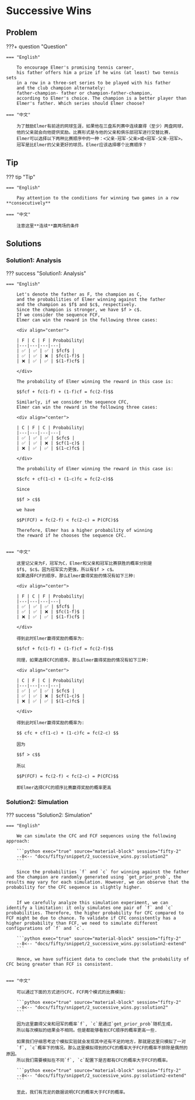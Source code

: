 # Successive Wins

## Problem

???+ question "Question"

    === "English"

        To encourage Elmer's promising tennis career,
        his father offers him a prize if he wins (at least) two tennis sets
        in a row in a three-set series to be played with his father
        and the club champion alternately:
        father-champion- father or champion-father-champion,
        according to Elmer's choice. The champion is a better player than
        Elmer's father. Which series should Elmer choose?

    === "中文"

        为了鼓励Elmer有前途的网球生涯，如果他在三盘系列赛中连续赢得（至少）两盘网球，
        他的父亲就会向他提供奖励。比赛形式是与他的父亲和俱乐部冠军进行交替比赛，
        Elmer可以选择以下两种比赛顺序中的一种：<父亲-冠军-父亲>或<冠军-父亲-冠军>。
        冠军是比Elmer的父亲更好的球员。Elmer应该选择哪个比赛顺序？


## Tip

??? tip "Tip"

    === "English"

        Pay attention to the conditions for winning two games in a row **consecutively**

    === "中文"

        注意这里**连续**赢两场的条件


## Solutions

### Solution1: Analysis

??? success "Solution1: Analysis"

    === "English"

        Let's denote the father as F, the champion as C,
        and the probabilities of Elmer winning against the father
        and the champion as $f$ and $c$, respectively.
        Since the champion is stronger, we have $f > c$.
        If we consider the sequence FCF,
        Elmer can win the reward in the following three cases:

        <div align="center">

        | F | C | F | Probability|
        |---|---|---|---|
        | ✅ | ✅ | ✅ | $fcf$ |
        | ✅ | ✅ | ❌ | $fc(1-f)$ |
        | ❌ | ✅ | ✅ | $(1-f)cf$ |

        </div>

        The probability of Elmer winning the reward in this case is:

        $$fcf + fc(1-f) + (1-f)cf = fc(2-f)$$

        Similarly, if we consider the sequence CFC,
        Elmer can win the reward in the following three cases:

        <div align="center">

        | C | F | C | Probability|
        |---|---|---|---|
        | ✅ | ✅ | ✅ | $cfc$ |
        | ✅ | ✅ | ❌ | $cf(1-c)$ |
        | ❌ | ✅ | ✅ | $(1-c)fc$ |

        </div>

        The probability of Elmer winning the reward in this case is:

        $$cfc + cf(1-c) + (1-c)fc = fc(2-c)$$

        Since

        $$f > c$$

        we have

        $$P(FCF) = fc(2-f) < fc(2-c) = P(CFC)$$

        Therefore, Elmer has a higher probability of winning
        the reward if he chooses the sequence CFC.


    === "中文"

        这里记父亲为F，冠军为C，Elmer和父亲和冠军比赛获胜的概率分别是
        $f$, $c$。因为冠军实力更强，所以有$f > c$。
        如果选择FCF的顺序，那么Elmer赢得奖励的情况有如下三种:

        <div align="center">

        | F | C | F | Probability|
        |---|---|---|---|
        | ✅ | ✅ | ✅ | $fcf$ |
        | ✅ | ✅ | ❌ | $fc(1-f)$ |
        | ❌ | ✅ | ✅ | $(1-f)cf$ |

        </div>

        得到此时Elmer赢得奖励的概率为:

        $$fcf + fc(1-f) + (1-f)cf = fc(2-f)$$

        同理，如果选择CFC的顺序，那么Elmer赢得奖励的情况有如下三种:

        <div align="center">

        | C | F | C | Probability|
        |---|---|---|---|
        | ✅ | ✅ | ✅ | $cfc$ |
        | ✅ | ✅ | ❌ | $cf(1-c)$ |
        | ❌ | ✅ | ✅ | $(1-c)fc$ |

        </div>

        得到此时Elmer赢得奖励的概率为:

        $$ cfc + cf(1-c) + (1-c)fc = fc(2-c) $$

        因为

        $$f > c$$

        所以

        $$P(FCF) = fc(2-f) < fc(2-c) = P(CFC)$$

        即Elmer选择CFC的顺序比赛赢得奖励的概率更高


### Solution2: Simulation


??? success "Solution2: Simulation"

    === "English"

        We can simulate the CFC and FCF sequences using the following approach:

        ```python exec="true" source="material-block" session="fifty-2"
        --8<-- "docs/fifty/snippet/2_successive_wins.py:solution2"
        ```

        Since the probabilities `f` and `c` for winning against the father and the champion are randomly generated using `get_prior_prob`, the results may vary for each simulation. However, we can observe that the probability for the CFC sequence is slightly higher.


        If we carefully analyze this simulation experiment, we can identify a limitation: it only simulates one pair of `f` and `c` probabilities. Therefore, the higher probability for CFC compared to FCF might be due to chance. To validate if CFC consistently has a higher probability than FCF, we need to simulate different configurations of `f` and `c`.

        ```python exec="true" source="material-block" session="fifty-2"
        --8<-- "docs/fifty/snippet/2_successive_wins.py:solution2-extend"
        ```

        Hence, we have sufficient data to conclude that the probability of CFC being greater than FCF is consistent.


    === "中文"

        可以通过下面的方式进行CFC，FCF两个模式的比赛模拟:

        ```python exec="true" source="material-block" session="fifty-2"
        --8<-- "docs/fifty/snippet/2_successive_wins.py:solution2"
        ```

        因为这里赢得父亲和冠军的概率`f`, `c`是通过`get_prior_prob`随机生成，
        所以每次模拟的结果会不相同。但是都能够看到CFC顺序的概率更高一些.

        如果我们仔细思考这个模拟实验就会发现其中还有不足的地方，那就是这里只模拟了一对
        `f`, `c`概率下的情况。那么这里模拟得到的CFC的概率大于FCF的概率不排除是偶然的原因。
        所以我们需要模拟在不同`f`, `c`配置下是否都有CFC的概率大于FCF的概率。

        ```python exec="true" source="material-block" session="fifty-2"
        --8<-- "docs/fifty/snippet/2_successive_wins.py:solution2-extend"
        ```

        至此，我们有充足的数据说明CFC的概率大于FCF的概率。
